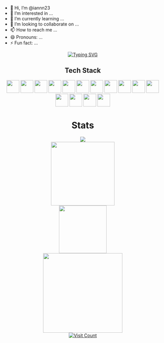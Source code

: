 - 👋 Hi, I’m @iannn23
- 👀 I’m interested in ...
- 🌱 I’m currently learning ...
- 💞️ I’m looking to collaborate on ...
- 📫 How to reach me ...
- 😄 Pronouns: ...
- ⚡ Fun fact: ...

<!---
iannn23/iannn23 is a ✨ special ✨ repository because its `README.md` (this file) appears on your GitHub profile.
You can click the Preview link to take a look at your changes.
--->

<div align="center">
    <a href="https://git.io/typing-svg">
      <img src="https://readme-typing-svg.demolab.com?font=Fira+Code&pause=1000&color=007AFF&center=true&vCenter=true&width=435&lines=Welcome+to;Sebastian+Enrico+Nathanael+Github;13523134;" alt="Typing SVG"/>
    </a>
    <br>
</div>

<h2 align="center">Tech Stack</h2>
<p align="center">
  <img src="https://cdn.jsdelivr.net/gh/devicons/devicon/icons/c/c-original.svg" height="40" />
  <img src="https://cdn.jsdelivr.net/gh/devicons/devicon/icons/cplusplus/cplusplus-original.svg" height="40" />
  <img src="https://cdn.jsdelivr.net/gh/devicons/devicon/icons/java/java-original.svg" height="40" />
  <img src="https://cdn.jsdelivr.net/gh/devicons/devicon/icons/python/python-original.svg" height="40" />
  <img src="https://cdn.jsdelivr.net/gh/devicons/devicon/icons/nextjs/nextjs-original.svg" height="40" />
  <img src="https://cdn.jsdelivr.net/gh/devicons/devicon/icons/javascript/javascript-original.svg" height="40" />
  <img src="https://cdn.jsdelivr.net/gh/devicons/devicon/icons/html5/html5-original.svg" height="40" />
  <img src="https://cdn.jsdelivr.net/gh/devicons/devicon/icons/css3/css3-original.svg" height="40" />
  <img src="https://cdn.jsdelivr.net/gh/devicons/devicon/icons/tailwindcss/tailwindcss-plain.svg" height="40" />
  <img src="https://cdn.jsdelivr.net/gh/devicons/devicon/icons/git/git-original.svg" height="40" />
  <img src="https://cdn.jsdelivr.net/gh/devicons/devicon/icons/github/github-original.svg" height="40" />
  <img src="https://cdn.jsdelivr.net/gh/devicons/devicon/icons/vercel/vercel-original.svg" height="40" />
  <img src="https://cdn.jsdelivr.net/gh/devicons/devicon/icons/haskell/haskell-original.svg" height="40" />
  <img src="https://cdn.jsdelivr.net/gh/devicons/devicon/icons/figma/figma-original.svg" height="40" />
  <img src="https://cdn.jsdelivr.net/gh/devicons/devicon/icons/mysql/mysql-original.svg" height="40" />
</p>

<div align="center">
    <h1>Stats</h1>
    <a href = "https://github.com/iannn23/">
        <img src="https://github-profile-trophy.vercel.app/?username=iannn23&column=-1&theme=onedark&rank=-?" />
        <br>
        <img src="https://github-readme-streak-stats.herokuapp.com/?user=iannn23&theme=synthwave&hide_border=false" height=200/>
        <br>
        <img src="https://github-readme-stats.vercel.app/api?username=iannn23&hide=issues&count_private=true&show_icons=true&theme=synthwave" height=150/>
        <br>
        <img src="https://github-readme-stats.vercel.app/api/top-langs/?username=iannn23&layout=compact&theme=synthwave&langs_count=10" width=250/>
        <br>
        <img src="https://komarev.com/ghpvc/?username=iannn23&color=ff69b4" alt="Visit Count"/>
</div>


